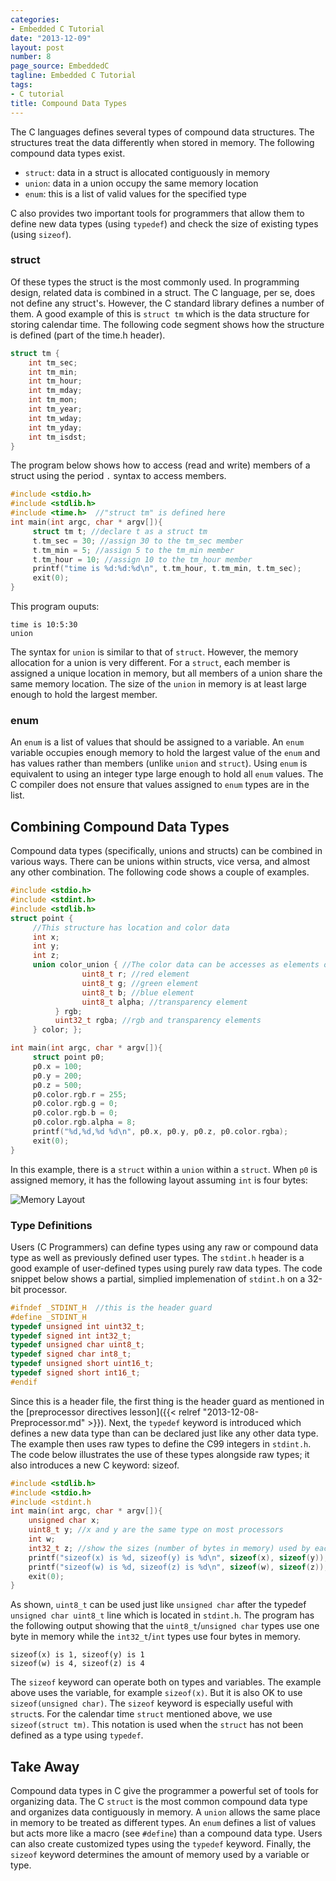 ```yaml
---
categories:
- Embedded C Tutorial
date: "2013-12-09"
layout: post
number: 8
page_source: EmbeddedC
tagline: Embedded C Tutorial
tags:
- C tutorial
title: Compound Data Types
---
```


The C languages defines several types of compound data structures. The structures treat the data differently when stored in memory. The following compound data types exist.

* `struct`: data in a struct is allocated contiguously in memory
* `union`: data in a union occupy the same memory location
* `enum`: this is a list of valid values for the specified type

C also provides two important tools for programmers that allow them to define new data types (using `typedef`) and check the size of existing types (using `sizeof`).

### struct

Of these types the struct is the most commonly used. In programming design, related data is combined in a struct. The C language, per se, does not define any struct's. However, the C standard library defines a number of them. A good example of this is `struct tm` which is the data structure for storing calendar time. The following code segment shows how the structure is defined (part of the time.h header).

```c++
struct tm {
    int tm_sec;
    int tm_min;
    int tm_hour;
    int tm_mday;
    int tm_mon;
    int tm_year;
    int tm_wday;
    int tm_yday;
    int tm_isdst;
}
```

The program below shows how to access (read and write) members of a struct using the period `.` syntax to access members.

```c++
#include <stdio.h>
#include <stdlib.h>
#include <time.h>  //"struct tm" is defined here
int main(int argc, char * argv[]){
     struct tm t; //declare t as a struct tm
     t.tm_sec = 30; //assign 30 to the tm_sec member
     t.tm_min = 5; //assign 5 to the tm_min member
     t.tm_hour = 10; //assign 10 to the tm_hour member
     printf("time is %d:%d:%d\n", t.tm_hour, t.tm_min, t.tm_sec);
     exit(0);
}
```

This program ouputs:

```
time is 10:5:30
union
```

The syntax for `union` is similar to that of `struct`. However, the memory allocation for a union is very different. For a `struct`, each member is assigned a unique location in memory, but all members of a union share the same memory location. The size of the `union` in memory is at least large enough to hold the largest member.

### enum

An `enum` is a list of values that should be assigned to a variable. An `enum` variable occupies enough memory to hold the largest value of the `enum` and has values rather than members (unlike `union` and `struct`). Using `enum` is equivalent to using an integer type large enough to hold all `enum` values. The C compiler does not ensure that values assigned to `enum` types are in the list.

## Combining Compound Data Types

Compound data types (specifically, unions and structs) can be combined in various ways. There can be unions within structs, vice versa, and almost any other combination. The following code shows a couple of examples.

```c++
#include <stdio.h>
#include <stdint.h>
#include <stdlib.h>
struct point {
     //This structure has location and color data
     int x;
     int y;
     int z;
     union color_union { //The color data can be accesses as elements or one number               struct rgb_struct {
                uint8_t r; //red element
                uint8_t g; //green element
                uint8_t b; //blue element
                uint8_t alpha; //transparency element
          } rgb;
          uint32_t rgba; //rgb and transparency elements
     } color; };

int main(int argc, char * argv[]){
     struct point p0;
     p0.x = 100;
     p0.y = 200;
     p0.z = 500;
     p0.color.rgb.r = 255;
     p0.color.rgb.g = 0;
     p0.color.rgb.b = 0;
     p0.color.rgb.alpha = 8;
     printf("%d,%d,%d %d\n", p0.x, p0.y, p0.z, p0.color.rgba);
     exit(0);
}
```

In this example, there is a `struct` within a `union` within a `struct`. When `p0` is assigned memory, it has the following layout assuming `int` is four bytes:

![Memory Layout](/images/memory-layout.svg)

### Type Definitions

Users (C Programmers) can define types using any raw or compound data type as well as previously defined user types. The `stdint.h` header is a good example of user-defined types using purely raw data types. The code snippet below shows a partial, simplied implemenation of `stdint.h` on a 32-bit processor.

```c++
#ifndef _STDINT_H  //this is the header guard
#define _STDINT_H
typedef unsigned int uint32_t;
typedef signed int int32_t;
typedef unsigned char uint8_t;
typedef signed char int8_t;
typedef unsigned short uint16_t;
typedef signed short int16_t;
#endif
```

Since this is a header file, the first thing is the header guard as mentioned in the [preprocessor directives lesson]({{< relref "2013-12-08-Preprocessor.md" >}}). Next, the `typedef` keyword is introduced which defines a new data type than can be declared just like any other data type. The example then uses raw types to define the C99 integers in `stdint.h`. The code below illustrates the use of these types alongside raw types; it also introduces a new C keyword: sizeof.

```c++
#include <stdlib.h>
#include <stdio.h>  
#include <stdint.h
int main(int argc, char * argv[]){
	unsigned char x;
	uint8_t y; //x and y are the same type on most processors
	int w;
	int32_t z; //show the sizes (number of bytes in memory) used by each variable
	printf("sizeof(x) is %d, sizeof(y) is %d\n", sizeof(x), sizeof(y));
	printf("sizeof(w) is %d, sizeof(z) is %d\n", sizeof(w), sizeof(z));
	exit(0);
}
```

As shown, `uint8_t` can be used just like `unsigned char` after the typedef `unsigned char uint8_t` line which is located in `stdint.h`. The program has the following output showing that the `uint8_t`/`unsigned char` types use one byte in memory while the `int32_t`/`int` types use four bytes in memory.

```
sizeof(x) is 1, sizeof(y) is 1
sizeof(w) is 4, sizeof(z) is 4
```

The `sizeof` keyword can operate both on types and variables. The example above uses the variable, for example `sizeof(x)`. But it is also OK to use `sizeof(unsigned char)`. The `sizeof` keyword is especially useful with `struct`s. For the calendar time `struct` mentioned above, we use `sizeof(struct tm)`. This notation is used when the `struct` has not been defined as a type using `typedef`.

## Take Away

Compound data types in C give the programmer a powerful set of tools for organizing data. The C `struct` is the most common compound data type and organizes data contiguously in memory. A `union` allows the same place in memory to be treated as different types. An `enum` defines a list of values but acts more like a macro (see `#define`) than a compound data type. Users can also create customized types using the `typedef` keyword. Finally, the `sizeof` keyword determines the amount of memory used by a variable or type.

